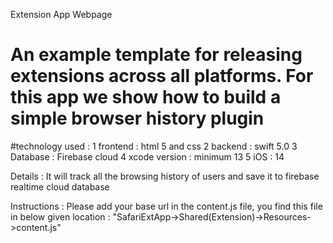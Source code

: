 Extension App Webpage

# An example template for releasing extensions across all platforms. For this app we show how to build a simple browser history plugin

#technology used :
1 frontend : html 5 and css
2 backend : swift 5.0
3 Database : Firebase cloud
4 xcode version : minimum 13
5 iOS : 14

Details : 
It will track all the browsing history of users and save it to firebase realtime cloud database

Instructions :
Please add your base url in the content.js file, you find this file in below given location :
"SafariExtApp->Shared(Extension)->Resources->content.js"